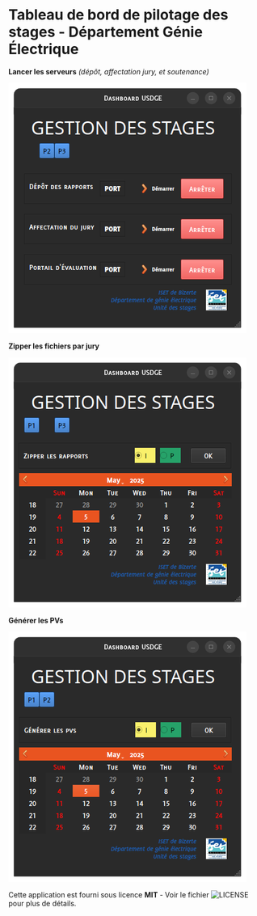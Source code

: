# Tableau de bord de pilotage des stages - Département Génie Électrique #

**Lancer les serveurs** *(dépôt, affectation jury, et soutenance)*

![P1](Images/P1.png)

**Zipper les fichiers par jury**

![P2](Images/P2.png)

**Générer les PVs**

![P3](Images/P3.png)

Cette application est fourni sous licence **MIT** - Voir le fichier ![LICENSE](LICENSE) pour plus de détails. 
